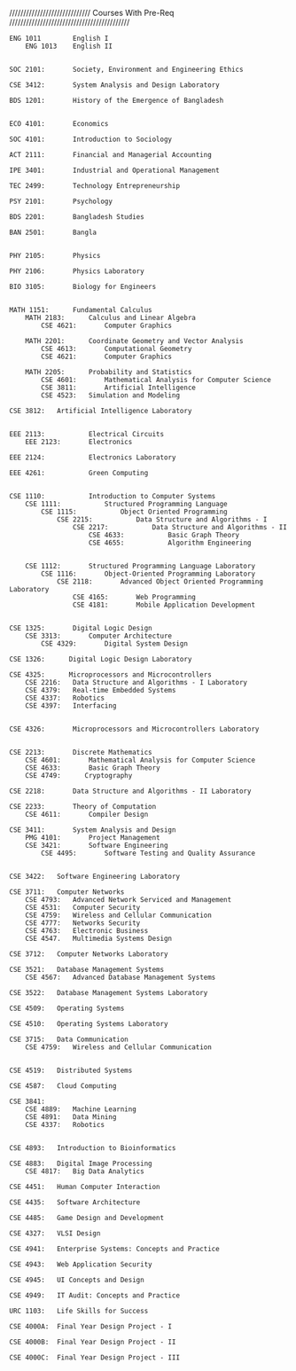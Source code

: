 ///////////////////////////// Courses With Pre-Req ///////////////////////////////////////////

    ENG 1011        English I
        ENG 1013    English II


    SOC 2101:       Society, Environment and Engineering Ethics

    CSE 3412:       System Analysis and Design Laboratory

    BDS 1201:       History of the Emergence of Bangladesh


    ECO 4101:       Economics

    SOC 4101:       Introduction to Sociology

    ACT 2111:       Financial and Managerial Accounting

    IPE 3401:       Industrial and Operational Management

    TEC 2499:       Technology Entrepreneurship

    PSY 2101:       Psychology

    BDS 2201:       Bangladesh Studies

    BAN 2501:       Bangla


    PHY 2105:       Physics

    PHY 2106:       Physics Laboratory

    BIO 3105:       Biology for Engineers


    MATH 1151:      Fundamental Calculus
        MATH 2183:      Calculus and Linear Algebra
            CSE 4621:       Computer Graphics

        MATH 2201:      Coordinate Geometry and Vector Analysis
            CSE 4613:       Computational Geometry
            CSE 4621:       Computer Graphics

        MATH 2205:      Probability and Statistics
            CSE 4601:       Mathematical Analysis for Computer Science
            CSE 3811:       Artificial Intelligence
            CSE 4523:   Simulation and Modeling

    CSE 3812:   Artificial Intelligence Laboratory


    EEE 2113:           Electrical Circuits
        EEE 2123:       Electronics

    EEE 2124:           Electronics Laboratory

    EEE 4261:           Green Computing


    CSE 1110:           Introduction to Computer Systems
        CSE 1111:           Structured Programming Language
            CSE 1115:           Object Oriented Programming
                CSE 2215:           Data Structure and Algorithms - I
                    CSE 2217:           Data Structure and Algorithms - II
                        CSE 4633:           Basic Graph Theory
                        CSE 4655:           Algorithm Engineering


        CSE 1112:       Structured Programming Language Laboratory
            CSE 1116:       Object-Oriented Programming Laboratory
                CSE 2118:       Advanced Object Oriented Programming Laboratory
                    CSE 4165:       Web Programming
                    CSE 4181:       Mobile Application Development


    CSE 1325:       Digital Logic Design
        CSE 3313:       Computer Architecture
            CSE 4329:       Digital System Design

    CSE 1326:      Digital Logic Design Laboratory

    CSE 4325:      Microprocessors and Microcontrollers
        CSE 2216:   Data Structure and Algorithms - I Laboratory
        CSE 4379:   Real-time Embedded Systems
        CSE 4337:   Robotics
        CSE 4397:   Interfacing
    

    CSE 4326:       Microprocessors and Microcontrollers Laboratory


    CSE 2213:       Discrete Mathematics
        CSE 4601:       Mathematical Analysis for Computer Science
        CSE 4633:       Basic Graph Theory
        CSE 4749:      Cryptography

    CSE 2218:       Data Structure and Algorithms - II Laboratory

    CSE 2233:       Theory of Computation
        CSE 4611:       Compiler Design

    CSE 3411:       System Analysis and Design
        PMG 4101:       Project Management
        CSE 3421:       Software Engineering
            CSE 4495:       Software Testing and Quality Assurance


    CSE 3422:   Software Engineering Laboratory

    CSE 3711:   Computer Networks
        CSE 4793:   Advanced Network Serviced and Management
        CSE 4531:   Computer Security
        CSE 4759:   Wireless and Cellular Communication
        CSE 4777:   Networks Security
        CSE 4763:   Electronic Business
        CSE 4547.   Multimedia Systems Design

    CSE 3712:   Computer Networks Laboratory

    CSE 3521:   Database Management Systems
        CSE 4567:   Advanced Database Management Systems

    CSE 3522:   Database Management Systems Laboratory

    CSE 4509:   Operating Systems

    CSE 4510:   Operating Systems Laboratory

    CSE 3715:   Data Communication
        CSE 4759:   Wireless and Cellular Communication

    
    CSE 4519:   Distributed Systems

    CSE 4587:   Cloud Computing

    CSE 3841:
        CSE 4889:   Machine Learning
        CSE 4891:   Data Mining
        CSE 4337:   Robotics
    

    CSE 4893:   Introduction to Bioinformatics

    CSE 4883:   Digital Image Processing
        CSE 4817:   Big Data Analytics

    CSE 4451:   Human Computer Interaction

    CSE 4435:   Software Architecture

    CSE 4485:   Game Design and Development

    CSE 4327:   VLSI Design
    
    CSE 4941:   Enterprise Systems: Concepts and Practice

    CSE 4943:   Web Application Security

    CSE 4945:   UI Concepts and Design

    CSE 4949:   IT Audit: Concepts and Practice

    URC 1103:   Life Skills for Success

    CSE 4000A:  Final Year Design Project - I

    CSE 4000B:  Final Year Design Project - II
    
    CSE 4000C:  Final Year Design Project - III
